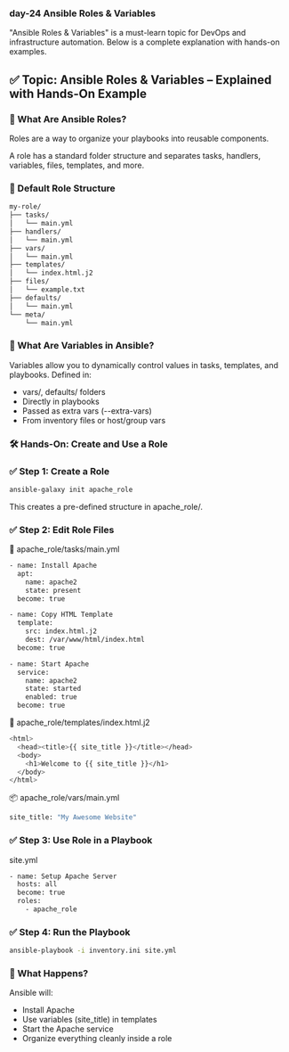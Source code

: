 ### day-24 Ansible Roles & Variables
"Ansible Roles & Variables" is a must-learn topic for DevOps and infrastructure automation. Below is a complete explanation with hands-on examples.

## ✅ Topic: Ansible Roles & Variables – Explained with Hands-On Example

### 🔹 What Are Ansible Roles?
Roles are a way to organize your playbooks into reusable components.

A role has a standard folder structure and separates tasks, handlers, variables, files, templates, and more.

### 📁 Default Role Structure
```sh
my-role/
├── tasks/
│   └── main.yml
├── handlers/
│   └── main.yml
├── vars/
│   └── main.yml
├── templates/
│   └── index.html.j2
├── files/
│   └── example.txt
├── defaults/
│   └── main.yml
└── meta/
    └── main.yml
```

### 🧠 What Are Variables in Ansible?
Variables allow you to dynamically control values in tasks, templates, and playbooks.
Defined in:
 - vars/, defaults/ folders
 - Directly in playbooks
 - Passed as extra vars (--extra-vars)
 - From inventory files or host/group vars

### 🛠 Hands-On: Create and Use a Role

### ✅ Step 1: Create a Role
```sh
ansible-galaxy init apache_role
```
This creates a pre-defined structure in apache_role/.

### ✅ Step 2: Edit Role Files
🔧 apache_role/tasks/main.yml
```sh
- name: Install Apache
  apt:
    name: apache2
    state: present
  become: true

- name: Copy HTML Template
  template:
    src: index.html.j2
    dest: /var/www/html/index.html
  become: true

- name: Start Apache
  service:
    name: apache2
    state: started
    enabled: true
  become: true
```

📄 apache_role/templates/index.html.j2
```sh
<html>
  <head><title>{{ site_title }}</title></head>
  <body>
    <h1>Welcome to {{ site_title }}</h1>
  </body>
</html>
```

📦 apache_role/vars/main.yml
```sh
site_title: "My Awesome Website"
```

### ✅ Step 3: Use Role in a Playbook
site.yml
```sh
- name: Setup Apache Server
  hosts: all
  become: true
  roles:
    - apache_role
```
### ✅ Step 4: Run the Playbook
```sh
ansible-playbook -i inventory.ini site.yml
```

### 🎯 What Happens?
Ansible will:
 - Install Apache
 - Use variables (site_title) in templates
 - Start the Apache service
 - Organize everything cleanly inside a role

